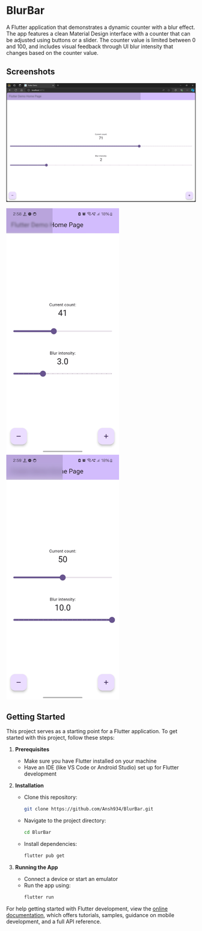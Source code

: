 # BlurBar

A Flutter application that demonstrates a dynamic counter with a blur effect. The app features a clean Material Design interface with a counter that can be adjusted using buttons or a slider. The counter value is limited between 0 and 100, and includes visual feedback through UI blur intensity that changes based on the counter value.

## Screenshots
<p float="left">
  <img src="screenshots/Screenshot1.png"/>
</p>
<p float="left">
  <img src="screenshots/Screenshot2.jpg" width='300'/>
  <img src="screenshots/Screenshot3.jpg" width='300'/>
</p>

## Getting Started

This project serves as a starting point for a Flutter application. To get started with this project, follow these steps:

1. **Prerequisites**
   - Make sure you have Flutter installed on your machine
   - Have an IDE (like VS Code or Android Studio) set up for Flutter development

2. **Installation**
   - Clone this repository:
     ```bash
     git clone https://github.com/Ansh934/BlurBar.git
     ```
   - Navigate to the project directory:
     ```bash
     cd BlurBar
     ```
   - Install dependencies:
     ```bash
     flutter pub get
     ```

3. **Running the App**
   - Connect a device or start an emulator
   - Run the app using:
     ```bash
     flutter run
     ```

For help getting started with Flutter development, view the
[online documentation](https://docs.flutter.dev/), which offers tutorials,
samples, guidance on mobile development, and a full API reference.

